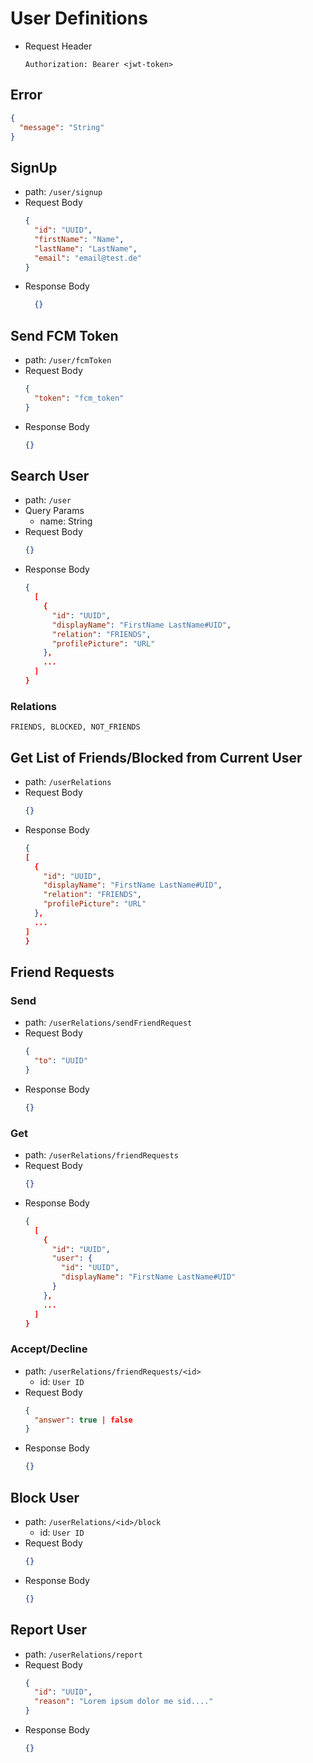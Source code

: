 
# User Definitions
- Request Header
  ```
  Authorization: Bearer <jwt-token>
  ```

## Error
```JSON
{
  "message": "String"
}
```
## SignUp
- path: `/user/signup`
- Request Body
  ```JSON
  {
    "id": "UUID",
    "firstName": "Name",
    "lastName": "LastName",
    "email": "email@test.de"
  }
  ```
- Response Body
  ```JSON
    {}
  ```

## Send FCM Token
- path: `/user/fcmToken`
- Request Body
  ```JSON
  {
    "token": "fcm_token"
  }
  ```
- Response Body
  ```JSON
  {}
  ```

## Search User
- path: `/user`
- Query Params
  - name: String
- Request Body
  ```JSON
  {}
  ```
- Response Body
  ```JSON
  {
    [
      {
        "id": "UUID",
        "displayName": "FirstName LastName#UID",
        "relation": "FRIENDS",
        "profilePicture": "URL"
      },
      ...
    ]
  }
  ```
### Relations
```
FRIENDS, BLOCKED, NOT_FRIENDS
```

## Get List of Friends/Blocked from Current User
- path: `/userRelations`
- Request Body
  ```JSON
  {}
  ```
- Response Body
    ```JSON
  {
    [
      {
        "id": "UUID",
        "displayName": "FirstName LastName#UID",
        "relation": "FRIENDS",
        "profilePicture": "URL"
      },
      ...
    ]
  }
  ```

## Friend Requests

### Send
- path: `/userRelations/sendFriendRequest` 
- Request Body
  ```JSON
  {
    "to": "UUID"
  }
  ```
- Response Body
  ```JSON
  {}
  ```

### Get
- path: `/userRelations/friendRequests`
- Request Body
  ```JSON
  {}
  ```
- Response Body
  ```JSON
  {
    [
      {
        "id": "UUID",
        "user": {
          "id": "UUID",
          "displayName": "FirstName LastName#UID"
        }
      },
      ...
    ]
  }
  ```

### Accept/Decline
- path: `/userRelations/friendRequests/<id>`
  - id: `User ID`
- Request Body
  ```JSON
  {
    "answer": true | false
  }
  ```
- Response Body
  ```JSON
  {}
  ```

## Block User
- path: `/userRelations/<id>/block`
  - id: `User ID`
- Request Body
  ```JSON
  {}
  ```
- Response Body
  ```JSON
  {}
  ```

## Report User
- path: `/userRelations/report`
- Request Body
  ```JSON
  {
    "id": "UUID",
    "reason": "Lorem ipsum dolor me sid...."
  }
  ```
- Response Body
  ```JSON
  {}
  ```